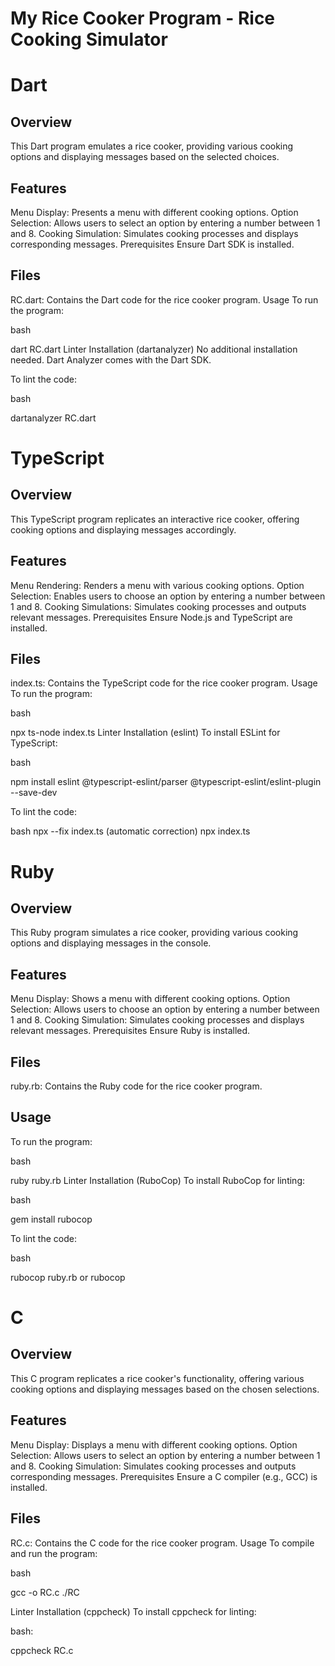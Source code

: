 # My Rice Cooker Program - Rice Cooking Simulator

# Dart
## Overview
This Dart program emulates a rice cooker, providing various cooking options and displaying messages based on the selected choices.

## Features
Menu Display: Presents a menu with different cooking options.
Option Selection: Allows users to select an option by entering a number between 1 and 8.
Cooking Simulation: Simulates cooking processes and displays corresponding messages.
Prerequisites
Ensure Dart SDK is installed.

## Files
RC.dart: Contains the Dart code for the rice cooker program.
Usage
To run the program:

bash

dart RC.dart
Linter Installation (dartanalyzer)
No additional installation needed. Dart Analyzer comes with the Dart SDK.

To lint the code:

bash

dartanalyzer RC.dart

# TypeScript
## Overview
This TypeScript program replicates an interactive rice cooker, offering cooking options and displaying messages accordingly.

## Features
Menu Rendering: Renders a menu with various cooking options.
Option Selection: Enables users to choose an option by entering a number between 1 and 8.
Cooking Simulations: Simulates cooking processes and outputs relevant messages.
Prerequisites
Ensure Node.js and TypeScript are installed.

## Files
index.ts: Contains the TypeScript code for the rice cooker program.
Usage
To run the program:

bash

npx ts-node index.ts
Linter Installation (eslint)
To install ESLint for TypeScript:

bash

npm install eslint @typescript-eslint/parser @typescript-eslint/eslint-plugin --save-dev

To lint the code:

bash
npx --fix index.ts (automatic correction)
npx index.ts

# Ruby
## Overview
This Ruby program simulates a rice cooker, providing various cooking options and displaying messages in the console.

## Features
Menu Display: Shows a menu with different cooking options.
Option Selection: Allows users to choose an option by entering a number between 1 and 8.
Cooking Simulation: Simulates cooking processes and displays relevant messages.
Prerequisites
Ensure Ruby is installed.

## Files

ruby.rb: Contains the Ruby code for the rice cooker program.

## Usage
To run the program:

bash

ruby ruby.rb
Linter Installation (RuboCop)
To install RuboCop for linting:

bash

gem install rubocop

To lint the code:

bash

rubocop ruby.rb or rubocop

# C
## Overview
This C program replicates a rice cooker's functionality, offering various cooking options and displaying messages based on the chosen selections.

## Features
Menu Display: Displays a menu with different cooking options.
Option Selection: Allows users to select an option by entering a number between 1 and 8.
Cooking Simulation: Simulates cooking processes and outputs corresponding messages.
Prerequisites
Ensure a C compiler (e.g., GCC) is installed.

## Files
RC.c: Contains the C code for the rice cooker program.
Usage
To compile and run the program:

bash

gcc -o RC.c
./RC

Linter Installation (cppcheck)
To install cppcheck for linting:


bash:

cppcheck RC.c
